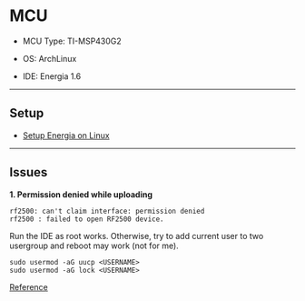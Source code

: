 MCU
===========

- MCU Type: TI-MSP430G2

- OS: ArchLinux

- IDE: Energia 1.6

---

## Setup

- [Setup Energia on Linux](http://energia.nu/guide/guide_linux/)

---

## Issues

**1. Permission denied while uploading**

```
rf2500: can't claim interface: permission denied
rf2500 : failed to open RF2500 device.
```

Run the IDE as root works. Otherwise, try to add current user to two usergroup and reboot may work (not for me).

```
sudo usermod -aG uucp <USERNAME>
sudo usermod -aG lock <USERNAME>
```

[Reference](https://bbs.archlinux.org/viewtopic.php?id=122180)
